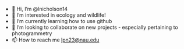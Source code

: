 - 👋 Hi, I’m @lnicholson14
- 👀 I’m interested in ecology and wildlife!
- 🌱 I’m currently learning how to use github
- 💞️ I’m looking to collaborate on new projects - especially pertaining to photogrammetry
- 📫 How to reach me lpn23@nau.edu

<!---
lnicholson14/lnicholson14 is a ✨ special ✨ repository because its `README.md` (this file) appears on your GitHub profile.
You can click the Preview link to take a look at your changes.
--->
